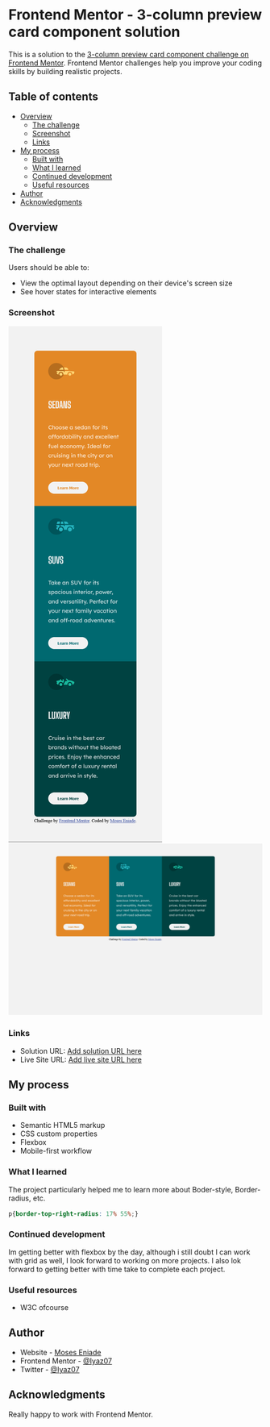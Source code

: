 # Frontend Mentor - 3-column preview card component solution

This is a solution to the [3-column preview card component challenge on Frontend Mentor](https://www.frontendmentor.io/challenges/3column-preview-card-component-pH92eAR2-). Frontend Mentor challenges help you improve your coding skills by building realistic projects. 

## Table of contents

- [Overview](#overview)
  - [The challenge](#the-challenge)
  - [Screenshot](#screenshot)
  - [Links](#links)
- [My process](#my-process)
  - [Built with](#built-with)
  - [What I learned](#what-i-learned)
  - [Continued development](#continued-development)
  - [Useful resources](#useful-resources)
- [Author](#author)
- [Acknowledgments](#acknowledgments)


## Overview

### The challenge

Users should be able to:

- View the optimal layout depending on their device's screen size
- See hover states for interactive elements

### Screenshot

![Mobile view](/images/Fem3%20Mobile.png)
![Desktop view](/images/Fem3%20Desktop.png)


### Links

- Solution URL: [Add solution URL here](https://your-solution-url.com)
- Live Site URL: [Add live site URL here](https://your-live-site-url.com)

## My process

### Built with

- Semantic HTML5 markup
- CSS custom properties
- Flexbox
- Mobile-first workflow

### What I learned

The project particularly helped me to learn more about Boder-style, Border-radius, etc.
```css
p{border-top-right-radius: 17% 55%;}
```

### Continued development

Im getting better with flexbox by the day, although i still doubt I can work with grid as well, I look forward to working on more projects. I also lok forward to getting better with time take to complete each project.


### Useful resources

- W3C ofcourse

## Author

- Website - [Moses Eniade](https://twitter.com/Iyaz_mf)
- Frontend Mentor - [@Iyaz07](https://www.frontendmentor.io/profile/Iyaz07)
- Twitter - [@Iyaz07](https://www.twitter.com/Iyaz_mf)


## Acknowledgments
 Really happy to work with Frontend Mentor.
